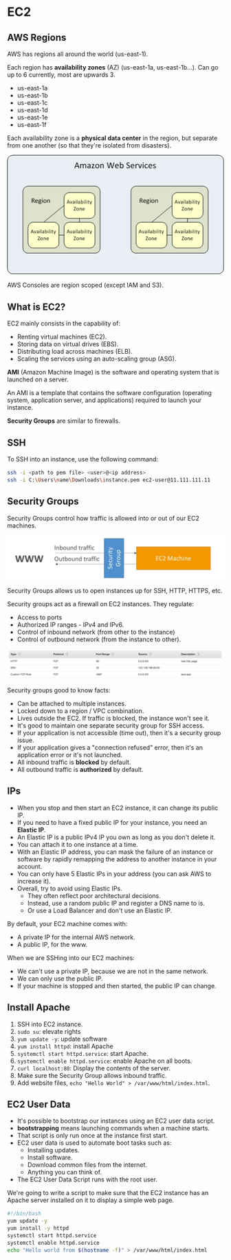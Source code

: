 # EC2

## AWS Regions

AWS has regions all around the world (us-east-1).

Each region has **availability zones** (AZ) (us-east-1a, us-east-1b...). Can go up to 6 currently, most are upwards 3.

* us-east-1a
* us-east-1b
* us-east-1c
* us-east-1d
* us-east-1e
* us-east-1f

Each availability zone is a **physical data center** in the region, but separate from one another (so that they're isolated from disasters).

![AWS Regions](../../images/aws_regions.png)

AWS Consoles are region scoped (except IAM and S3).

## What is EC2?

EC2 mainly consists in the capability of:

* Renting virtual machines (EC2).
* Storing data on virtual drives (EBS).
* Distributing load across machines (ELB).
* Scaling the services using an auto-scaling group (ASG).

**AMI** (Amazon Machine Image) is the software and operating system that is launched on a server.

An AMI is a template that contains the software configuration (operating system, application server, and applications) required to launch your instance.

**Security Groups** are similar to firewalls.

## SSH

To SSH into an instance, use the following command:

``` bash
ssh -i <path to pem file> <user>@<ip address>
ssh -i C:\Users\name\Downloads\instance.pem ec2-user@11.111.111.11
```

## Security Groups

Security Groups control how traffic is allowed into or out of our EC2 machines.

![Security Groups](../../images/security-groups.png)

Security Groups allows us to open instances up for SSH, HTTP, HTTPS, etc.

Security groups act as a firewall on EC2 instances. They regulate:

* Access to ports
* Authorized IP ranges - IPv4 and IPv6.
* Control of inbound network (from other to the instance)
* Control of outbound network (from the instance to other).

![Security Groups Example](../../images/security-groups-example.png)

Security groups good to know facts:

* Can be attached to multiple instances.
* Locked down to a region / VPC combination.
* Lives outside the EC2. If traffic is blocked, the instance won't see it.
* It's good to maintain one separate security group for SSH access.
* If your application is not accessible (time out), then it's a security group issue.
* If your application gives a "connection refused" error, then it's an application error or it's not launched.
* All inbound traffic is **blocked** by default.
* All outbound traffic is **authorized** by default.

## IPs

* When you stop and then start an EC2 instance, it can change its public IP.
* If you need to have a fixed public IP for your instance, you need an **Elastic IP**.
* An Elastic IP is a public IPv4 IP you own as long as you don't delete it.
* You can attach it to one instance at a time.
* With an Elastic IP address, you can mask the failure of an instance or software by rapidly remapping the address to another instance in your account.
* You can only have 5 Elastic IPs in your address (you can ask AWS to increase it).
* Overall, try to avoid using Elastic IPs.
  * They often reflect poor architectural decisions.
  * Instead, use a random public IP and register a DNS name to is.
  * Or use a Load Balancer and don't use an Elastic IP.

By default, your EC2 machine comes with:

* A private IP for the internal AWS network.
* A public IP, for the www.

When we are SSHing into our EC2 machines:

* We can't use a private IP, because we are not in the same network.
* We can only use the public IP.
* If your machine is stopped and then started, the public IP can change.

## Install Apache

1. SSH into EC2 instance.
2. `sudo su`: elevate rights
3. `yum update -y`: update software
4. `yum install httpd`: install Apache
5. `systemctl start httpd.service`: start Apache.
6. `systemctl enable httpd.service`: enable Apache on all boots.
7. `curl localhost:80`: Display the contents of the server.
8. Make sure the Security Group allows inbound traffic.
9. Add website files, `echo "Hello World" > /var/www/html/index.html`.

## EC2 User Data

* It's possible to bootstrap our instances using an EC2 user data script.
* **bootstrapping** means launching commands when a machine starts.
* That script is only run once at the instance first start.
* EC2 user data is used to automate boot tasks such as:
  * Installing updates.
  * Install software.
  * Download common files from the internet.
  * Anything you can think of.
* The EC2 User Data Script runs with the root user.

We're going to write a script to make sure that the EC2 instance has an Apache server installed on it to display a simple web page.

``` bash
#!/bin/bash
yum update -y
yum install -y httpd
systemctl start httpd.service
systemctl enable httpd.service
echo "Hello world from $(hostname -f)" > /var/www/html/index.html
```
